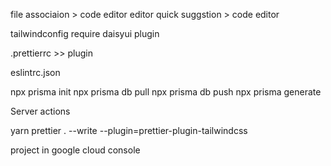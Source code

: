 file associaion > code editor
editor quick suggstion > code editor

tailwindconfig require daisyui plugin

.prettierrc >> plugin

eslintrc.json

npx prisma init
npx prisma db pull
npx prisma db push
npx prisma generate

Server actions

yarn prettier . --write --plugin=prettier-plugin-tailwindcss

project in google cloud console
